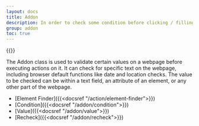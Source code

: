 ```yaml
---
layout: docs
title: Addon
description: In order to check some condition before clicking / filling add addon to that specific Action. You can add condition by clicking on __</>__ icon which appears when you hover over action row.
group: addon
toc: true
---
```

{{<img addon.png>}}

The Addon class is used to validate certain values on a webpage before executing actions on it. It can check for specific text on the webpage, including browser default functions like date and location checks. The value to be checked can be within a text field, an attribute of an element, or any other part of the webpage.

- [Element Finder]({{<docsref "/action/element-finder">}})
- [Condition]({{<docsref "/addon/condition">}})
- [Value]({{<docsref "/addon/value">}})
- [Recheck]({{<docsref "/addon/recheck">}}) 
